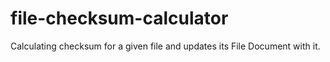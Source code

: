# file-checksum-calculator
Calculating checksum for a given file and updates its File Document with it.
